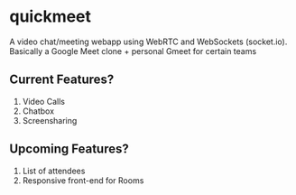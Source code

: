 # quickmeet
A video chat/meeting webapp using WebRTC and WebSockets (socket.io). Basically a Google Meet clone  + personal Gmeet for certain teams 

## Current Features?

1. Video Calls
2. Chatbox
4. Screensharing

## Upcoming Features?

1. List of attendees
2. Responsive front-end for Rooms


